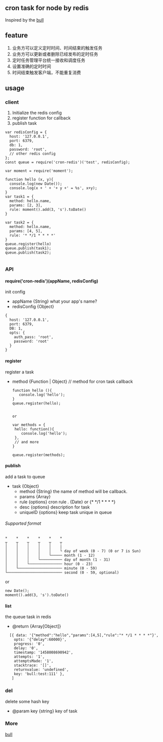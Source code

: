## cron task for node by redis
Inspired by the [bull](https://github.com/OptimalBits/bull) 

## feature
1. 业务方可以定义定时时间、时间结束的触发任务
2. 业务方可以更新或者删除已经发布的定时任务
3. 定时任务管理平台统一接收和调度任务
4. 设置准确的定时时间
5. 时间结束触发客户端，不能重复消费

## usage


### client
1. Initialize the redis config
2. register function for callback
3. publish task

```
var redisConfig = {
  host: '127.0.0.1',
  port: 6379,
  db: 1,
  password: 'root',
  // other redis config
};
const queue = require('cron-redis')('test', redisConfig);

var moment = require('moment');

function hello (x, y){
  console.log(new Date());
  console.log(x + ' + '+ y +' = %s', x+y);
}
var task1 = {
  method: hello.name,
  params: [2, 3],
  rule: moment().add(3, 's').toDate()
}

var task2 = {
  method: hello.name,
  params: [4, 5],
  rule: '* */1 * * * *'
}
queue.register(hello)
queue.publish(task1);
queue.publish(task2);


```

### API

#### require('cron-redis')(appName, redisConfig)
init config

* appName {String} what your app's name?
* redisConfig {Object}  
    

```
{
  host: '127.0.0.1',
  port: 6379,
  DB: 1,
  opts: {
    auth_pass: 'root',
    password: 'root'
  }
}
```
 
 
#### register
register a task 
* method {Function | Object} // method for cron task callback
   
   ```
   function hello (){
      console.log('hello');
   }
   queue.register(hello);
   
   
   or 
   
   var methods = {
    hello: function(){
       console.log('hello');
    },
    // and more
   }
   
   queue.register(methods);

   ```
   
   
#### publish
add a task to queue

* task {Object}
  * method {String} the name of method  will be callback.
  * params {Array} 
  * rule {options}  cron rule . {Date} or {* */1 * * * *}  
  * desc {options} description for task
  * uniqueID {options} keep task unique in queue
  
 
###### Supported format
 
 ```
 *    *    *    *    *    *
 ┬    ┬    ┬    ┬    ┬    ┬
 │    │    │    │    │    |
 │    │    │    │    │    └ day of week (0 - 7) (0 or 7 is Sun)
 │    │    │    │    └───── month (1 - 12)
 │    │    │    └────────── day of month (1 - 31)
 │    │    └─────────────── hour (0 - 23)
 │    └──────────────────── minute (0 - 59)
 └───────────────────────── second (0 - 59, optional)
 ```
or 

```
new Date();
moment().add(3, 's').toDate()
```

#### list 
the queue task in redis

* @return {Array[Object]} 

```
  [{ data: '{"method":"hello","params":[4,5],"rule":"* */1 * * * *"}',
    opts: '{"delay":60000}',
    progress: '0',
    delay: '0',
    timestamp: '1458008690942',
    attempts: '1',
    attemptsMade: '1',
    stacktrace: '[]',
    returnvalue: 'undefined',
    key: 'bull:test:111' },
   ]
```

### del
delete some hash key

* @param key {string} key of task


### More 
[bull](https://github.com/OptimalBits/bull) 
